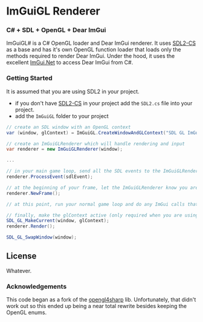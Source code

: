 # ImGuiGL Renderer
### C# + SDL + OpenGL + Dear ImGui

ImGuiGL# is a C# OpenGL loader and Dear ImGui renderer. It uses [SDL2-CS](https://github.com/flibitijibibo/SDL2-CS) as a base and has it's own OpenGL function loader that loads only the methods required to render Dear ImGui. Under the hood, it uses the excellent [ImGui.Net](https://github.com/mellinoe/ImGui.NET) to access Dear ImGui from C#.


### Getting Started

It is assumed that you are using SDL2 in your project.

- if you don't have [SDL2-CS](https://github.com/flibitijibibo/SDL2-CS) in your project add the `SDL2.cs` file into your project.
- add the `ImGuiGL` folder to your project

```csharp
// create an SDL window with an OpenGL context
var (window, glContext) = ImGuiGL.CreateWindowAndGLContext("SDL GL ImGui Renderer", 800, 600);

// create an ImGuiGLRenderer which will handle rendering and input
var renderer = new ImGuiGLRenderer(window);

...

// in your main game loop, send all the SDL events to the ImGuiGLRenderer. Alternatively, you can manually set the ImGui.IO data
renderer.ProcessEvent(sdlEvent);

// at the beginning of your frame, let the ImGuiGLRenderer know you are starting a frame
renderer.NewFrame();

// at this point, run your normal game loop and do any ImGui calls that you need

// finally, make the glContext active (only required when you are using multiple SDL windows), perform your rendering then render the ImGui data
SDL_GL_MakeCurrent(window, glContext);
renderer.Render();

SDL_GL_SwapWindow(window);

```

## License
Whatever.


### Acknowledgements
This code began as a fork of the [opengl4sharp](https://github.com/giawa/opengl4csharp/tree/dotnetcore) lib. Unfortunately, that didn't work out so this ended up being a near total rewrite besides keeping the OpenGL enums.